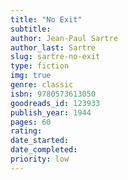 ```yaml
---
title: "No Exit"
subtitle: 
author: Jean-Paul Sartre
author_last: Sartre
slug: sartre-no-exit
type: fiction
img: true
genre: classic
isbn: 9780573613050
goodreads_id: 123933
publish_year: 1944
pages: 60
rating: 
date_started:
date_completed:
priority: low
---
```

